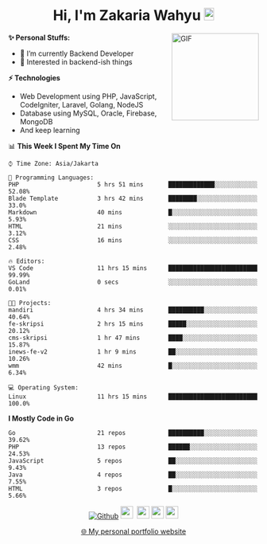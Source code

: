 <h1 align="center">Hi, I'm Zakaria Wahyu <img src="https://github.com/TheDudeThatCode/TheDudeThatCode/blob/master/Assets/Hi.gif" width="20px" height="25px"></h1>

<img align="right" alt="GIF" height="175px" src="https://www.nayakapratama.co.id/wp-content/uploads/2019/07/Website-Maintenance.gif" />

**✨ Personal Stuffs:**
- 🔭 I’m currently Backend Developer
- 🌱 Interested in backend-ish things

**⚡ Technologies**
- Web Development using PHP, JavaScript, CodeIgniter, Laravel, Golang, NodeJS
- Database using MySQL, Oracle, Firebase, MongoDB
- And keep learning

<!--START_SECTION:waka-->
📊 **This Week I Spent My Time On** 

```text
⌚︎ Time Zone: Asia/Jakarta

💬 Programming Languages: 
PHP                      5 hrs 51 mins       █████████████░░░░░░░░░░░░   52.08% 
Blade Template           3 hrs 42 mins       ████████░░░░░░░░░░░░░░░░░   33.0% 
Markdown                 40 mins             █░░░░░░░░░░░░░░░░░░░░░░░░   5.93% 
HTML                     21 mins             ░░░░░░░░░░░░░░░░░░░░░░░░░   3.12% 
CSS                      16 mins             ░░░░░░░░░░░░░░░░░░░░░░░░░   2.48%

🔥 Editors: 
VS Code                  11 hrs 15 mins      █████████████████████████   99.99% 
GoLand                   0 secs              ░░░░░░░░░░░░░░░░░░░░░░░░░   0.01%

🐱‍💻 Projects: 
mandiri                  4 hrs 34 mins       ██████████░░░░░░░░░░░░░░░   40.64% 
fe-skripsi               2 hrs 15 mins       █████░░░░░░░░░░░░░░░░░░░░   20.12% 
cms-skripsi              1 hr 47 mins        ████░░░░░░░░░░░░░░░░░░░░░   15.87% 
inews-fe-v2              1 hr 9 mins         ██░░░░░░░░░░░░░░░░░░░░░░░   10.26% 
wmm                      42 mins             █░░░░░░░░░░░░░░░░░░░░░░░░   6.34%

💻 Operating System: 
Linux                    11 hrs 15 mins      █████████████████████████   100.0%

```

**I Mostly Code in Go** 

```text
Go                       21 repos            ██████████░░░░░░░░░░░░░░░   39.62% 
PHP                      13 repos            ██████░░░░░░░░░░░░░░░░░░░   24.53% 
JavaScript               5 repos             ██░░░░░░░░░░░░░░░░░░░░░░░   9.43% 
Java                     4 repos             ██░░░░░░░░░░░░░░░░░░░░░░░   7.55% 
HTML                     3 repos             █░░░░░░░░░░░░░░░░░░░░░░░░   5.66%

```



<!--END_SECTION:waka-->

<p align="center">
<a href="https://github.com/zakariawahyu" target="_blank"><img alt="Github" src="https://img.shields.io/badge/GitHub-%2312100E.svg?&style=for-the-badge&logo=Github&logoColor=white" /></a>
<a href="https://www.twitter.com/_zakariawahyu"><img src="https://img.shields.io/badge/twitter-%231DA1F2.svg?&style=for-the-badge&logo=twitter&logoColor=white" height=25></a> 
<a href="https://www.linkedin.com/in/zakariawahyu"><img src="https://img.shields.io/badge/linkedin-%230077B5.svg?&style=for-the-badge&logo=linkedin&logoColor=white" height=25></a> 
<a href="https://www.instagram.com/_zakariawahyu"><img src="https://img.shields.io/badge/instagram-%23E4405F.svg?&style=for-the-badge&logo=instagram&logoColor=white" height=25></a>
<a href="https://medium.com/@zakariawahyu"><img src="https://img.shields.io/badge/Medium-12100E?style=for-the-badge&logo=medium&logoColor=white" height=25></a>
</p>
<p align="center"><a href="https://www.zakariawahyu.com" target="_blank">🌐 My personal portfolio website</a></p>

